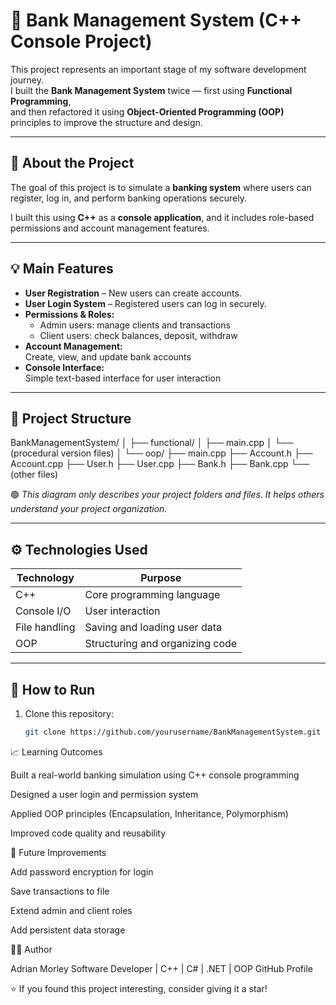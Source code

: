 # 🏦 Bank Management System (C++ Console Project)

This project represents an important stage of my software development journey.  
I built the **Bank Management System** twice — first using **Functional Programming**,  
and then refactored it using **Object-Oriented Programming (OOP)** principles to improve the structure and design.

---

## 📘 About the Project

The goal of this project is to simulate a **banking system** where users can register, log in, and perform banking operations securely.

I built this using **C++** as a **console application**, and it includes role-based permissions and account management features.

---

## 💡 Main Features

- **User Registration** – New users can create accounts.  
- **User Login System** – Registered users can log in securely.  
- **Permissions & Roles:**  
  - Admin users: manage clients and transactions  
  - Client users: check balances, deposit, withdraw  
- **Account Management:**  
  Create, view, and update bank accounts  
- **Console Interface:**  
  Simple text-based interface for user interaction  

---

## 📂 Project Structure

BankManagementSystem/
│
├── functional/
│ ├── main.cpp
│ └── (procedural version files)
│
└── oop/
├── main.cpp
├── Account.h
├── Account.cpp
├── User.h
├── User.cpp
├── Bank.h
├── Bank.cpp
└── (other files)



🟢 *This diagram only describes your project folders and files. It helps others understand your project organization.*

---

## ⚙️ Technologies Used

| Technology | Purpose |
|-------------|----------|
| C++ | Core programming language |
| Console I/O | User interaction |
| File handling | Saving and loading user data |
| OOP | Structuring and organizing code |

---

## 🚀 How to Run

1. Clone this repository:
   ```bash
   git clone https://github.com/yourusername/BankManagementSystem.git

📈 Learning Outcomes

Built a real-world banking simulation using C++ console programming

Designed a user login and permission system

Applied OOP principles (Encapsulation, Inheritance, Polymorphism)

Improved code quality and reusability

🔮 Future Improvements

Add password encryption for login

Save transactions to file

Extend admin and client roles

Add persistent data storage

👨‍💻 Author

Adrian Morley
Software Developer | C++ | C# | .NET | OOP
GitHub Profile

⭐ If you found this project interesting, consider giving it a star!